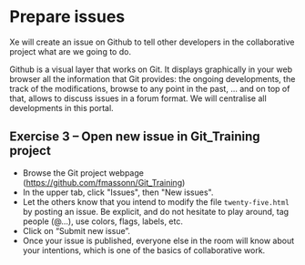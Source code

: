 # Prepare issues

Xe will create an issue on Github to tell other developers in the collaborative project what are we going to do.

Github is a visual layer that works on Git. It displays graphically in your web browser all the information that Git provides: the ongoing developments, the track of the modifications, browse to any point in the past, ... and on top of that, allows to discuss issues in a forum format. We will centralise all developments in this portal. 

## Exercise 3 – Open new issue in Git_Training project

* Browse the Git project webpage (https://github.com/fmassonn/Git_Training)
* In the upper tab, click "Issues", then "New issues".
*  Let the others know that you intend to modify the file `twenty-five.html` by posting an issue. Be explicit, and do not hesitate to play around, tag people (@...), use colors, flags, labels, etc.
* Click on “Submit new issue”.
* Once your issue is published, everyone else in the room will know about your intentions, which is one of the basics of collaborative work.
